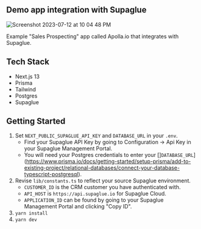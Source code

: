## Demo app integration with Supaglue

![Screenshot 2023-07-12 at 10 04 48 PM](https://github.com/supaglue-labs/example-app/assets/471516/ab4c143b-6d90-48e9-a78d-a73173809b8b)

Example "Sales Prospecting" app called Apolla.io that integrates with Supaglue.

## Tech Stack

- Next.js 13
- Prisma
- Tailwind
- Postgres
- Supaglue

## Getting Started

1. Set `NEXT_PUBLIC_SUPAGLUE_API_KEY` and `DATABASE_URL` in your `.env`.
   - Find your Supaglue API Key by going to Configuration -> Api Key in your Supaglue Management Portal.
   - You will need your Postgres credentials to enter your []`DATABASE_URL`](https://www.prisma.io/docs/getting-started/setup-prisma/add-to-existing-project/relational-databases/connect-your-database-typescript-postgresql).
2. Revise `lib/constants.ts` to reflect your source Supaglue environment.
   - `CUSTOMER_ID` is the CRM customer you have authenticated with.
   - `API_HOST` is `https://api.supaglue.io` for Supaglue Cloud.
   - `APPLICATION_ID` can be found by going to your Supaglue Management Portal and clicking "Copy ID".
3. `yarn install`
4. `yarn dev`
